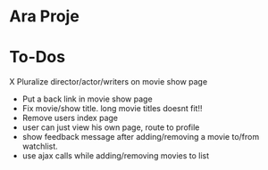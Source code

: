 # Ara Proje

# To-Dos
X Pluralize director/actor/writers on movie show page
* Put a back link in movie show page
* Fix movie/show title. long movie titles doesnt fit!!
* Remove users index page
* user can just view his own page, route to profile
* show feedback message after adding/removing a movie to/from watchlist.
* use ajax calls while adding/removing movies to list

